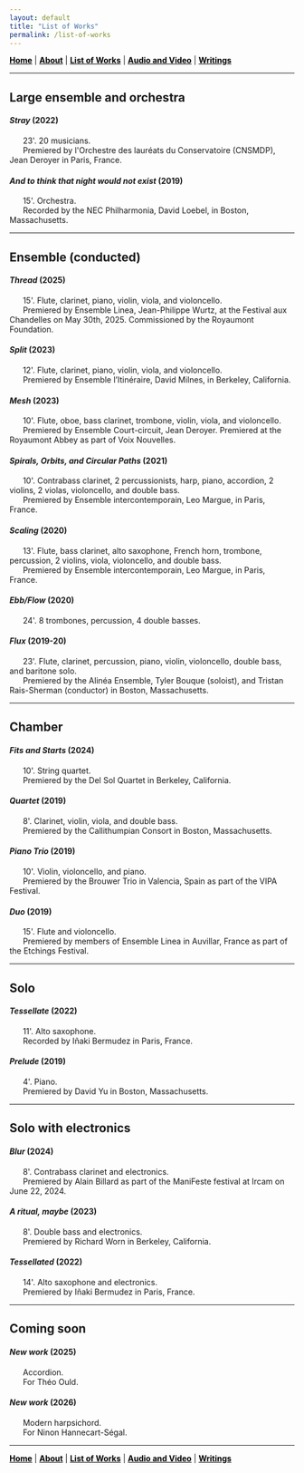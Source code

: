 ```yaml
---
layout: default
title: "List of Works"
permalink: /list-of-works
---
```


<a href="/" style="color: black">**Home**</a> | <a href="/about" style="color: black">**About**</a> | <a href="/list-of-works" style="color: black">**List of Works**</a> | <a href="/audio-and-video" style="color: black">**Audio and Video**</a> | <a href="/writings" style="color: black">**Writings**</a>

***

## Large ensemble and orchestra

#### *Stray* (2022)
  
&nbsp; &nbsp; &nbsp; 23'. 20 musicians.  
&nbsp; &nbsp; &nbsp; Premiered by l'Orchestre des lauréats du Conservatoire (CNSMDP), Jean Deroyer in Paris, France.

#### *And to think that night would not exist* (2019)

&nbsp; &nbsp; &nbsp; 15'. Orchestra.  
&nbsp; &nbsp; &nbsp; Recorded by the NEC Philharmonia, David Loebel, in Boston, Massachusetts.

***

## Ensemble (conducted)

#### *Thread* (2025)

&nbsp; &nbsp; &nbsp; 15'. Flute, clarinet, piano, violin, viola, and violoncello.  
&nbsp; &nbsp; &nbsp; Premiered by Ensemble Linea, Jean-Philippe Wurtz, at the Festival aux Chandelles on May 30th, 2025. Commissioned by the Royaumont Foundation.

#### *Split* (2023)

&nbsp; &nbsp; &nbsp; 12'. Flute, clarinet, piano, violin, viola, and violoncello.  
&nbsp; &nbsp; &nbsp; Premiered by Ensemble l’Itinéraire, David Milnes, in Berkeley, California.

#### *Mesh* (2023)

&nbsp; &nbsp; &nbsp; 10'. Flute, oboe, bass clarinet, trombone, violin, viola, and violoncello.  
&nbsp; &nbsp; &nbsp; Premiered by Ensemble Court-circuit, Jean Deroyer. Premiered at the Royaumont Abbey as part of Voix Nouvelles.

#### *Spirals, Orbits, and Circular Paths* (2021)

&nbsp; &nbsp; &nbsp; 10'. Contrabass clarinet, 2 percussionists, harp, piano, accordion, 2 violins, 2 violas, violoncello, and double bass.  
&nbsp; &nbsp; &nbsp; Premiered by Ensemble intercontemporain, Leo Margue,  in Paris, France.

#### *Scaling* (2020)

&nbsp; &nbsp; &nbsp; 13'. Flute, bass clarinet, alto saxophone, French horn, trombone, percussion, 2 violins, viola, violoncello, and double bass.  
&nbsp; &nbsp; &nbsp; Premiered by Ensemble intercontemporain, Leo Margue, in Paris, France.

#### *Ebb/Flow* (2020)

&nbsp; &nbsp; &nbsp; 24'. 8 trombones, percussion, 4 double basses.

#### *Flux* (2019-20)

&nbsp; &nbsp; &nbsp; 23'. Flute, clarinet, percussion, piano, violin, violoncello, double bass, and baritone solo.  
&nbsp; &nbsp; &nbsp; Premiered by the Alinéa Ensemble, Tyler Bouque (soloist), and Tristan Rais-Sherman (conductor) in Boston, Massachusetts.

***

## Chamber

#### *Fits and Starts* (2024)

&nbsp; &nbsp; &nbsp; 10'. String quartet.  
&nbsp; &nbsp; &nbsp; Premiered by the Del Sol Quartet in Berkeley, California.

#### *Quartet* (2019)

&nbsp; &nbsp; &nbsp; 8'. Clarinet, violin, viola, and double bass.  
&nbsp; &nbsp; &nbsp; Premiered by the Callithumpian Consort in Boston, Massachusetts.

#### *Piano Trio* (2019)

&nbsp; &nbsp; &nbsp; 10'. Violin, violoncello, and piano.  
&nbsp; &nbsp; &nbsp; Premiered by the Brouwer Trio in Valencia, Spain as part of the VIPA Festival.

#### *Duo* (2019)

&nbsp; &nbsp; &nbsp; 15'. Flute and violoncello.  
&nbsp; &nbsp; &nbsp; Premiered by members of Ensemble Linea in Auvillar, France as part of the Etchings Festival.

***

## Solo

#### *Tessellate* (2022)

&nbsp; &nbsp; &nbsp; 11'. Alto saxophone.  
&nbsp; &nbsp; &nbsp; Recorded by Iñaki Bermudez in Paris, France.

#### *Prelude* (2019)

&nbsp; &nbsp; &nbsp; 4'. Piano.  
&nbsp; &nbsp; &nbsp; Premiered by David Yu in Boston, Massachusetts.

***

## Solo with electronics

#### *Blur* (2024)

&nbsp; &nbsp; &nbsp; 8'. Contrabass clarinet and electronics.  
&nbsp; &nbsp; &nbsp; Premiered by Alain Billard as part of the ManiFeste festival at Ircam on June 22, 2024.

#### *A ritual, maybe* (2023)

&nbsp; &nbsp; &nbsp; 8'. Double bass and electronics.  
&nbsp; &nbsp; &nbsp; Premiered by Richard Worn in Berkeley, California.

#### *Tessellated* (2022)

&nbsp; &nbsp; &nbsp; 14'. Alto saxophone and electronics.  
&nbsp; &nbsp; &nbsp; Premiered by Iñaki Bermudez in Paris, France.

***

## Coming soon

#### *New work* (2025)

&nbsp; &nbsp; &nbsp; Accordion.  
&nbsp; &nbsp; &nbsp; For Théo Ould.

#### *New work* (2026)

&nbsp; &nbsp; &nbsp; Modern harpsichord.  
&nbsp; &nbsp; &nbsp; For Ninon Hannecart-Ségal.

***

<a href="/" style="color: black">**Home**</a> | <a href="/about" style="color: black">**About**</a> | <a href="/list-of-works" style="color: black">**List of Works**</a> | <a href="/audio-and-video" style="color: black">**Audio and Video**</a> | <a href="/writings" style="color: black">**Writings**</a>
